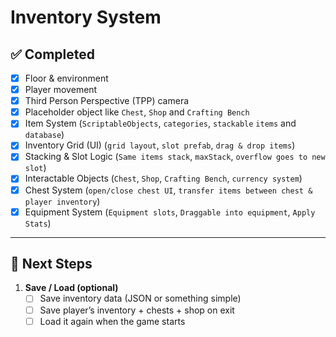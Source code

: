 # Inventory System

## ✅ Completed

- [x] Floor & environment
- [x] Player movement
- [x] Third Person Perspective (TPP) camera
- [x] Placeholder object like `Chest`, `Shop` and `Crafting Bench`
- [x] Item System (`ScriptableObjects`, `categories`, `stackable` `items` and `database`)
- [x] Inventory Grid (UI) (`grid layout`, `slot prefab`, `drag & drop items`)
- [x] Stacking & Slot Logic (`Same items stack`, `maxStack`, `overflow goes to new slot`)
- [x] Interactable Objects (`Chest`, `Shop`, `Crafting Bench`, `currency system`)
- [x] Chest System (`open/close chest UI`, `transfer items between chest & player inventory`)
- [x] Equipment System (`Equipment slots`, `Draggable into equipment`, `Apply Stats`)

---

## 🚧 Next Steps

1. **Save / Load (optional)**
   - [ ] Save inventory data (JSON or something simple)
   - [ ] Save player’s inventory + chests + shop on exit
   - [ ] Load it again when the game starts

